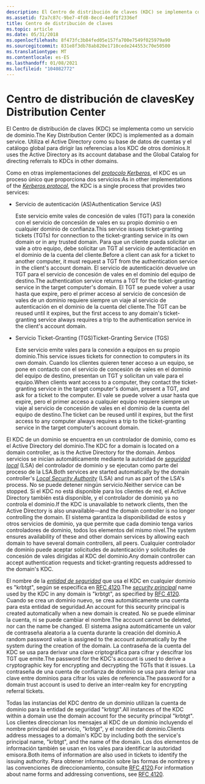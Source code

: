 ```yaml
---
description: El Centro de distribución de claves (KDC) se implementa como un servicio de dominio. Utiliza el Active Directory como su base de datos de cuentas y el catálogo global para dirigir las referencias a los KDC de otros dominios.
ms.assetid: f2a7c87c-9be7-4fd8-8ecd-4edf1f2336ef
title: Centro de distribución de claves
ms.topic: article
ms.date: 05/31/2018
ms.openlocfilehash: 8f473fc3b84fed05e157fa700e7549f025979a90
ms.sourcegitcommit: 831e8f3db78ab820e1710cede244553c70e50500
ms.translationtype: MT
ms.contentlocale: es-ES
ms.lasthandoff: 01/08/2021
ms.locfileid: "104082772"
---
```

# <a name="key-distribution-center"></a><span data-ttu-id="b65c8-104">Centro de distribución de claves</span><span class="sxs-lookup"><span data-stu-id="b65c8-104">Key Distribution Center</span></span>

<span data-ttu-id="b65c8-105">El Centro de distribución de claves (KDC) se implementa como un servicio de dominio.</span><span class="sxs-lookup"><span data-stu-id="b65c8-105">The Key Distribution Center (KDC) is implemented as a domain service.</span></span> <span data-ttu-id="b65c8-106">Utiliza el Active Directory como su base de datos de cuentas y el catálogo global para dirigir las referencias a los KDC de otros dominios.</span><span class="sxs-lookup"><span data-stu-id="b65c8-106">It uses the Active Directory as its account database and the Global Catalog for directing referrals to KDCs in other domains.</span></span>

<span data-ttu-id="b65c8-107">Como en otras implementaciones del [*protocolo Kerberos*](../secgloss/k-gly.md), el KDC es un proceso único que proporciona dos servicios:</span><span class="sxs-lookup"><span data-stu-id="b65c8-107">As in other implementations of the [*Kerberos protocol*](../secgloss/k-gly.md), the KDC is a single process that provides two services:</span></span>

-   <span data-ttu-id="b65c8-108">Servicio de autenticación (AS)</span><span class="sxs-lookup"><span data-stu-id="b65c8-108">Authentication Service (AS)</span></span>

    <span data-ttu-id="b65c8-109">Este servicio emite vales de concesión de vales (TGT) para la conexión con el servicio de concesión de vales en su propio dominio o en cualquier dominio de confianza.</span><span class="sxs-lookup"><span data-stu-id="b65c8-109">This service issues ticket-granting tickets (TGTs) for connection to the ticket-granting service in its own domain or in any trusted domain.</span></span> <span data-ttu-id="b65c8-110">Para que un cliente pueda solicitar un vale a otro equipo, debe solicitar un TGT al servicio de autenticación en el dominio de la cuenta del cliente.</span><span class="sxs-lookup"><span data-stu-id="b65c8-110">Before a client can ask for a ticket to another computer, it must request a TGT from the authentication service in the client's account domain.</span></span> <span data-ttu-id="b65c8-111">El servicio de autenticación devuelve un TGT para el servicio de concesión de vales en el dominio del equipo de destino.</span><span class="sxs-lookup"><span data-stu-id="b65c8-111">The authentication service returns a TGT for the ticket-granting service in the target computer's domain.</span></span> <span data-ttu-id="b65c8-112">El TGT se puede volver a usar hasta que expire, pero el primer acceso al servicio de concesión de vales de un dominio requiere siempre un viaje al servicio de autenticación en el dominio de la cuenta del cliente.</span><span class="sxs-lookup"><span data-stu-id="b65c8-112">The TGT can be reused until it expires, but the first access to any domain's ticket-granting service always requires a trip to the authentication service in the client's account domain.</span></span>

-   <span data-ttu-id="b65c8-113">Servicio Ticket-Granting (TGS)</span><span class="sxs-lookup"><span data-stu-id="b65c8-113">Ticket-Granting Service (TGS)</span></span>

    <span data-ttu-id="b65c8-114">Este servicio emite vales para la conexión a equipos en su propio dominio.</span><span class="sxs-lookup"><span data-stu-id="b65c8-114">This service issues tickets for connection to computers in its own domain.</span></span> <span data-ttu-id="b65c8-115">Cuando los clientes quieren tener acceso a un equipo, se pone en contacto con el servicio de concesión de vales en el dominio del equipo de destino, presentan un TGT y solicitan un vale para el equipo.</span><span class="sxs-lookup"><span data-stu-id="b65c8-115">When clients want access to a computer, they contact the ticket-granting service in the target computer's domain, present a TGT, and ask for a ticket to the computer.</span></span> <span data-ttu-id="b65c8-116">El vale se puede volver a usar hasta que expire, pero el primer acceso a cualquier equipo requiere siempre un viaje al servicio de concesión de vales en el dominio de la cuenta del equipo de destino.</span><span class="sxs-lookup"><span data-stu-id="b65c8-116">The ticket can be reused until it expires, but the first access to any computer always requires a trip to the ticket-granting service in the target computer's account domain.</span></span>

<span data-ttu-id="b65c8-117">El KDC de un dominio se encuentra en un controlador de dominio, como es el Active Directory del dominio.</span><span class="sxs-lookup"><span data-stu-id="b65c8-117">The KDC for a domain is located on a domain controller, as is the Active Directory for the domain.</span></span> <span data-ttu-id="b65c8-118">Ambos servicios se inician automáticamente mediante la autoridad de [*seguridad local*](../secgloss/l-gly.md) (LSA) del controlador de dominio y se ejecutan como parte del proceso de la LSA.</span><span class="sxs-lookup"><span data-stu-id="b65c8-118">Both services are started automatically by the domain controller's [*Local Security Authority*](../secgloss/l-gly.md) (LSA) and run as part of the LSA's process.</span></span> <span data-ttu-id="b65c8-119">No se puede detener ningún servicio.</span><span class="sxs-lookup"><span data-stu-id="b65c8-119">Neither service can be stopped.</span></span> <span data-ttu-id="b65c8-120">Si el KDC no está disponible para los clientes de red, el Active Directory también está disponible, y el controlador de dominio ya no controla el dominio.</span><span class="sxs-lookup"><span data-stu-id="b65c8-120">If the KDC is unavailable to network clients, then the Active Directory is also unavailable—and the domain controller is no longer controlling the domain.</span></span> <span data-ttu-id="b65c8-121">El sistema garantiza la disponibilidad de estos y otros servicios de dominio, ya que permite que cada dominio tenga varios controladores de dominio, todos los elementos del mismo nivel.</span><span class="sxs-lookup"><span data-stu-id="b65c8-121">The system ensures availability of these and other domain services by allowing each domain to have several domain controllers, all peers.</span></span> <span data-ttu-id="b65c8-122">Cualquier controlador de dominio puede aceptar solicitudes de autenticación y solicitudes de concesión de vales dirigidas al KDC del dominio.</span><span class="sxs-lookup"><span data-stu-id="b65c8-122">Any domain controller can accept authentication requests and ticket-granting requests addressed to the domain's KDC.</span></span>

<span data-ttu-id="b65c8-123">El nombre de la [*entidad de seguridad*](../secgloss/s-gly.md) que usa el KDC en cualquier dominio es "krbtgt", según se especifica en [RFC 4120](https://www.ietf.org/rfc/rfc4120.txt).</span><span class="sxs-lookup"><span data-stu-id="b65c8-123">The [*security principal*](../secgloss/s-gly.md) name used by the KDC in any domain is "krbtgt", as specified by [RFC 4120](https://www.ietf.org/rfc/rfc4120.txt).</span></span> <span data-ttu-id="b65c8-124">Cuando se crea un dominio nuevo, se crea automáticamente una cuenta para esta entidad de seguridad.</span><span class="sxs-lookup"><span data-stu-id="b65c8-124">An account for this security principal is created automatically when a new domain is created.</span></span> <span data-ttu-id="b65c8-125">No se puede eliminar la cuenta, ni se puede cambiar el nombre.</span><span class="sxs-lookup"><span data-stu-id="b65c8-125">The account cannot be deleted, nor can the name be changed.</span></span> <span data-ttu-id="b65c8-126">El sistema asigna automáticamente un valor de contraseña aleatoria a la cuenta durante la creación del dominio.</span><span class="sxs-lookup"><span data-stu-id="b65c8-126">A random password value is assigned to the account automatically by the system during the creation of the domain.</span></span> <span data-ttu-id="b65c8-127">La contraseña de la cuenta del KDC se usa para derivar una clave criptográfica para cifrar y descifrar los TGT que emite.</span><span class="sxs-lookup"><span data-stu-id="b65c8-127">The password for the KDC's account is used to derive a cryptographic key for encrypting and decrypting the TGTs that it issues.</span></span> <span data-ttu-id="b65c8-128">La contraseña de una cuenta de confianza de dominio se usa para derivar una clave entre dominios para cifrar los vales de referencia.</span><span class="sxs-lookup"><span data-stu-id="b65c8-128">The password for a domain trust account is used to derive an inter-realm key for encrypting referral tickets.</span></span>

<span data-ttu-id="b65c8-129">Todas las instancias del KDC dentro de un dominio utilizan la cuenta de dominio para la entidad de seguridad "krbtgt".</span><span class="sxs-lookup"><span data-stu-id="b65c8-129">All instances of the KDC within a domain use the domain account for the security principal "krbtgt".</span></span> <span data-ttu-id="b65c8-130">Los clientes direccionan los mensajes al KDC de un dominio incluyendo el nombre principal del servicio, "krbtgt", y el nombre del dominio.</span><span class="sxs-lookup"><span data-stu-id="b65c8-130">Clients address messages to a domain's KDC by including both the service's principal name, "krbtgt", and the name of the domain.</span></span> <span data-ttu-id="b65c8-131">Los dos elementos de información también se usan en los vales para identificar la autoridad emisora.</span><span class="sxs-lookup"><span data-stu-id="b65c8-131">Both items of information are also used in tickets to identify the issuing authority.</span></span> <span data-ttu-id="b65c8-132">Para obtener información sobre las formas de nombres y las convenciones de direccionamiento, consulte [RFC 4120](https://www.ietf.org/rfc/rfc4120.txt).</span><span class="sxs-lookup"><span data-stu-id="b65c8-132">For information about name forms and addressing conventions, see [RFC 4120](https://www.ietf.org/rfc/rfc4120.txt).</span></span>

 

 

